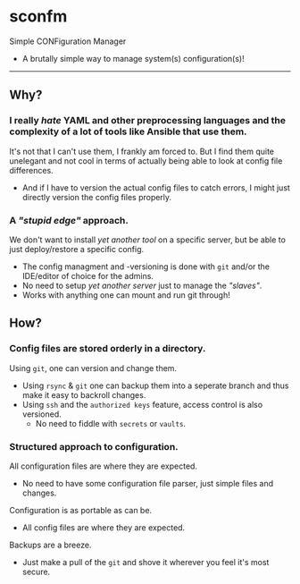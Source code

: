 # sconfm
Simple CONFiguration Manager 
- A brutally simple way to manage system(s) configuration(s)!

---

##	Why?

###	I really *hate* YAML and other preprocessing languages and the complexity of a lot of tools like Ansible that use them.

It's not that I can't use them, I frankly am forced to. But I find them quite unelegant and not cool in terms of actually being able to look at config file differences.
- And if I have to version the actual config files to catch errors, I might just directly version the config files properly.


###	A *"stupid edge"* approach.

We don't want to install *yet another tool* on a specific server, but be able to just deploy/restore a specific config.
- The config managment and -versioning is done with `git` and/or the IDE/editor of choice for the admins.
- No need to setup *yet another server* just to manage the *"slaves"*.
- Works with anything one can mount and run git through!


##	How?
###	Config files are stored orderly in a directory.

Using `git`, one can version and change them.
- Using `rsync` &  `git` one can backup them into a seperate branch and thus make it easy to backroll changes.
- Using `ssh` and the `authorized keys` feature, access control is also versioned.
  - No need to fiddle with `secrets` or `vaults`.


###	Structured approach to configuration.

All configuration files are where they are expected.
- No need to have some configuration file parser, just simple files and changes.

Configuration is as portable as can be.
- All config files are where they are expected.

Backups are a breeze.
- Just make a pull of the `git` and shove it wherever you feel it's most secure.

